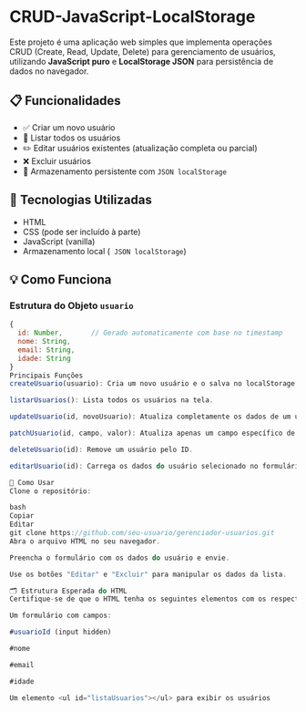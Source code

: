 # CRUD-JavaScript-LocalStorage
Este projeto é uma aplicação web simples que implementa operações CRUD (Create, Read, Update, Delete) para gerenciamento de usuários, utilizando **JavaScript puro** e **LocalStorage JSON** para persistência de dados no navegador.

## 📋 Funcionalidades

- ✅ Criar um novo usuário
- 📄 Listar todos os usuários
- ✏️ Editar usuários existentes (atualização completa ou parcial)
- ❌ Excluir usuários
- 💾 Armazenamento persistente com `JSON localStorage`

## 🧠 Tecnologias Utilizadas

- HTML
- CSS (pode ser incluído à parte)
- JavaScript (vanilla)
- Armazenamento local (` JSON localStorage`)

## 💡 Como Funciona

### Estrutura do Objeto `usuario`

```js
{
  id: Number,       // Gerado automaticamente com base no timestamp
  nome: String,
  email: String,
  idade: String
}
Principais Funções
createUsuario(usuario): Cria um novo usuário e o salva no localStorage.

listarUsuarios(): Lista todos os usuários na tela.

updateUsuario(id, novoUsuario): Atualiza completamente os dados de um usuário.

patchUsuario(id, campo, valor): Atualiza apenas um campo específico de um usuário.

deleteUsuario(id): Remove um usuário pelo ID.

editarUsuario(id): Carrega os dados do usuário selecionado no formulário para edição.

🧪 Como Usar
Clone o repositório:

bash
Copiar
Editar
git clone https://github.com/seu-usuario/gerenciador-usuarios.git
Abra o arquivo HTML no seu navegador.

Preencha o formulário com os dados do usuário e envie.

Use os botões "Editar" e "Excluir" para manipular os dados da lista.

🗂 Estrutura Esperada do HTML
Certifique-se de que o HTML tenha os seguintes elementos com os respectivos ids:

Um formulário com campos:

#usuarioId (input hidden)

#nome

#email

#idade

Um elemento <ul id="listaUsuarios"></ul> para exibir os usuários
